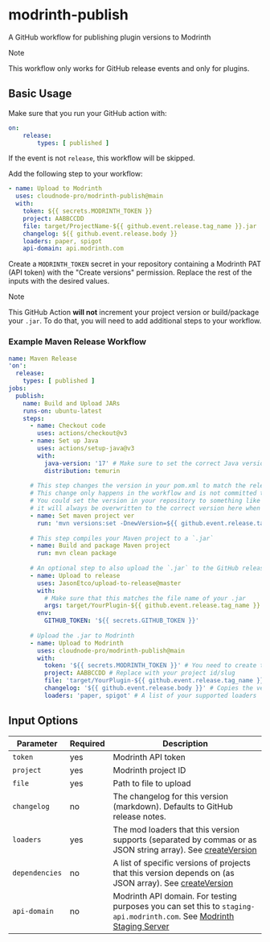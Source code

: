 # modrinth-publish
A GitHub workflow for publishing plugin versions to Modrinth

> [!NOTE]
> This workflow only works for GitHub release events and only for plugins.
 
## Basic Usage
Make sure that you run your GitHub action with:
```yaml
on:
    release:
        types: [ published ]
```

If the event is not `release`, this workflow will be skipped.

Add the following step to your workflow:
```yaml
- name: Upload to Modrinth
  uses: cloudnode-pro/modrinth-publish@main
  with:
    token: ${{ secrets.MODRINTH_TOKEN }}
    project: AABBCCDD
    file: target/ProjectName-${{ github.event.release.tag_name }}.jar
    changelog: ${{ github.event.release.body }}
    loaders: paper, spigot
    api-domain: api.modrinth.com
```

Create a `MODRINTH_TOKEN` secret in your repository containing a Modrinth PAT (API token) with the "Create versions" permission. Replace the rest of the inputs with the desired values.

> [!NOTE]
> This GitHub Action **will not** increment your project version or build/package your `.jar`. To do that, you will need to add additional steps to your workflow.

### Example Maven Release Workflow
```yaml
name: Maven Release
'on':
  release:
    types: [ published ]
jobs:
  publish:
    name: Build and Upload JARs
    runs-on: ubuntu-latest
    steps:
      - name: Checkout code
        uses: actions/checkout@v3
      - name: Set up Java
        uses: actions/setup-java@v3
        with:
          java-version: '17' # Make sure to set the correct Java version for your project
          distribution: temurin
      
      # This step changes the version in your pom.xml to match the release tag
      # This change only happens in the workflow and is not committed to your repository.
      # You could set the version in your repository to something like `0.0.0-SNAPSHOT` and
      # it will always be overwritten to the correct version here when a release is created.
      - name: Set maven project ver
        run: 'mvn versions:set -DnewVersion=${{ github.event.release.tag_name }}'
      
      # This step compiles your Maven project to a `.jar`
      - name: Build and package Maven project
        run: mvn clean package
        
      # An optional step to also upload the `.jar` to the GitHub release assets
      - name: Upload to release
        uses: JasonEtco/upload-to-release@master
        with:
          # Make sure that this matches the file name of your .jar
          args: target/YourPlugin-${{ github.event.release.tag_name }}.jar application/java-archive
        env:
          GITHUB_TOKEN: '${{ secrets.GITHUB_TOKEN }}'
      
      # Upload the .jar to Modrinth
      - name: Upload to Modrinth
        uses: cloudnode-pro/modrinth-publish@main
        with:
          token: '${{ secrets.MODRINTH_TOKEN }}' # You need to create this secret in your repository settings
          project: AABBCCDD # Replace with your project id/slug
          file: 'target/YourPlugin-${{ github.event.release.tag_name }}.jar' # Make sure that this matches the file name of your .jar
          changelog: '${{ github.event.release.body }}' # Copies the version changelog from the GitHub release notes
          loaders: 'paper, spigot' # A list of your supported loaders

```

## Input Options
| Parameter      | Required | Description                                                                                                                                                                            |
|----------------|----------|----------------------------------------------------------------------------------------------------------------------------------------------------------------------------------------|
| `token`        | yes      | Modrinth API token                                                                                                                                                                     |
| `project`      | yes      | Modrinth project ID                                                                                                                                                                    |
| `file`         | yes      | Path to file to upload                                                                                                                                                                 |
| `changelog`    | no       | The changelog for this version (markdown). Defaults to GitHub release notes.                                                                                                           |
| `loaders`      | yes      | The mod loaders that this version supports (separated by commas or as JSON string array). See [createVersion](https://docs.modrinth.com/api-spec#tag/versions/operation/createVersion) |
| `dependencies` | no       | A list of specific versions of projects that this version depends on (as JSON array). See [createVersion](https://docs.modrinth.com/api-spec#tag/versions/operation/createVersion)     |
| `api-domain`   | no       | Modrinth API domain. For testing purposes you can set this to `staging-api.modrinth.com`. See [Modrinth Staging Server](https://staging.modrinth.com)                                  |                                  |